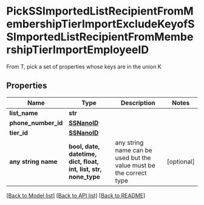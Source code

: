 # PickSSImportedListRecipientFromMembershipTierImportExcludeKeyofSSImportedListRecipientFromMembershipTierImportEmployeeID

From T, pick a set of properties whose keys are in the union K

## Properties
Name | Type | Description | Notes
------------ | ------------- | ------------- | -------------
**list_name** | **str** |  | 
**phone_number_id** | [**SSNanoID**](SSNanoID.md) |  | 
**tier_id** | [**SSNanoID**](SSNanoID.md) |  | 
**any string name** | **bool, date, datetime, dict, float, int, list, str, none_type** | any string name can be used but the value must be the correct type | [optional]

[[Back to Model list]](../README.md#documentation-for-models) [[Back to API list]](../README.md#documentation-for-api-endpoints) [[Back to README]](../README.md)


